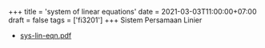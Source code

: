 +++
title = 'system of linear equations'
date = 2021-03-03T11:00:00+07:00
draft = false
tags = ['fi3201']
+++
Sistem Persamaan Linier
<!--more-->

+ [sys-lin-eqn.pdf](https://zenodo.org/doi/10.5281/zenodo.4575673)
